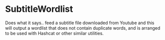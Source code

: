 # SubtitleWordlist
Does what it says.. feed a subtitle file downloaded from Youtube and this will output a wordlist that does not contain duplicate words, and is arranged to be used with Hashcat or other similar utilities.
